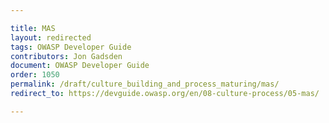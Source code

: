 ```yaml
---

title: MAS
layout: redirected
tags: OWASP Developer Guide
contributors: Jon Gadsden
document: OWASP Developer Guide
order: 1050
permalink: /draft/culture_building_and_process_maturing/mas/
redirect_to: https://devguide.owasp.org/en/08-culture-process/05-mas/

---
```

